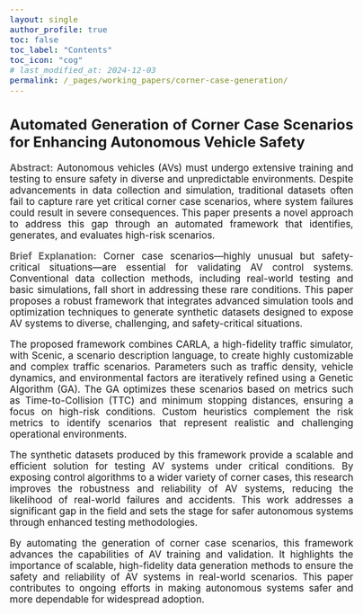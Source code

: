 ```yaml
---
layout: single
author_profile: true
toc: false
toc_label: "Contents"
toc_icon: "cog"
# last_modified_at: 2024-12-03
permalink: /_pages/working_papers/corner-case-generation/
---
```


<style type="text/css">

body{ /* Normal  */
      font-size: 17px;
      text-align: justify;
  }

.author__avatar{
    padding-left:10%;
    padding-right:10%;
}

.author__name{
    /* margin-bottom: 20px; Adjust space after name */
    text-align: center;
}

.author__content{
    text-align: center;

}

.author__avatar img{
    max-width:100%;
}

.author__urls{
    padding-left: 15%;
}

.page__content p {
    margin-top: 1.5em;
    margin-bottom: 1.5em;
}

.page{
    padding-right: 0%;
    font-size: 15px;
}

strong {
    color: #616161;
}

.justify-text {
  text-align: justify;
}

.fa-rss {
  display: none;
}

.footer .fa-rss {
  display: none !important;
}

a[href="/feed.xml"] {
  display: none;
}

.small-image {
  width: 250px; /* Adjust the size as needed */
  height: auto; /* Maintain aspect ratio */
  float: left; /* Align to the left */
  margin-right: 1rem; /* Add spacing between image and text */
}

/* Centralizando as figuras e ajustando o tamanho */
img {
  display: block;
  margin-left: auto;
  margin-right: auto;
  max-width: 80%; /* Ajuste o tamanho da imagem */
}

figure {
  text-align: center;
}

/* Correção de fórmulas */
math, .math {
  font-size: 1.2em;
  text-align: center;
}

/* Ajustes específicos */
.page__content p small {
  font-size: 1em;
}

/* Centraliza as imagens e legendas */
.figure-align-center {
  display: block;
  margin-left: auto;
  margin-right: auto;
  max-width: 55%; /* Ajuste a largura máxima conforme necessário */
}

.figcaption {
  text-align: center;
  font-size: 1em;
  color: #616161;
  font-style: italic;
  margin-top: 0.5em; /* Espaçamento acima da legenda */
}

.center-table {
  display: flex;
  justify-content: center;
  align-items: center;
  text-align: center;
}
.center-table table {
  width: auto; /* Adjusts the table width to its content */
}

.tabcaption {
  text-align: left;
  font-size: 1em;
  color: #616161;
  font-style: italic;
  margin-top: 0.5em; /* Espaçamento acima da legenda */
}

.content table {
  margin-left: auto;
  margin-right: auto;
  width: auto;
}

.no-margin {
  margin: 0 !important;
}

</style>

## Automated Generation of Corner Case Scenarios for Enhancing Autonomous Vehicle Safety

<strong>Abstract:</strong> Autonomous vehicles (AVs) must undergo extensive training and testing to ensure safety in diverse and unpredictable environments. Despite advancements in data collection and simulation, traditional datasets often fail to capture rare yet critical corner case scenarios, where system failures could result in severe consequences. This paper presents a novel approach to address this gap through an automated framework that identifies, generates, and evaluates high-risk scenarios.

<strong>Brief Explanation:</strong> Corner case scenarios—highly unusual but safety-critical situations—are essential for validating AV control systems. Conventional data collection methods, including real-world testing and basic simulations, fall short in addressing these rare conditions. This paper proposes a robust framework that integrates advanced simulation tools and optimization techniques to generate synthetic datasets designed to expose AV systems to diverse, challenging, and safety-critical situations.

The proposed framework combines CARLA, a high-fidelity traffic simulator, with Scenic, a scenario description language, to create highly customizable and complex traffic scenarios. Parameters such as traffic density, vehicle dynamics, and environmental factors are iteratively refined using a Genetic Algorithm (GA). The GA optimizes these scenarios based on metrics such as Time-to-Collision (TTC) and minimum stopping distances, ensuring a focus on high-risk conditions. Custom heuristics complement the risk metrics to identify scenarios that represent realistic and challenging operational environments.

The synthetic datasets produced by this framework provide a scalable and efficient solution for testing AV systems under critical conditions. By exposing control algorithms to a wider variety of corner cases, this research improves the robustness and reliability of AV systems, reducing the likelihood of real-world failures and accidents. This work addresses a significant gap in the field and sets the stage for safer autonomous systems through enhanced testing methodologies.

By automating the generation of corner case scenarios, this framework advances the capabilities of AV training and validation. It highlights the importance of scalable, high-fidelity data generation methods to ensure the safety and reliability of AV systems in real-world scenarios. This paper contributes to ongoing efforts in making autonomous systems safer and more dependable for widespread adoption.